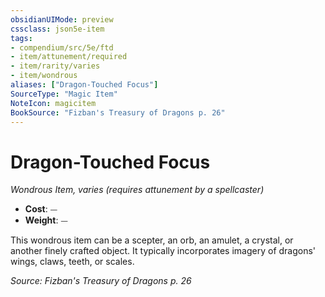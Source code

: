 ```yaml
---
obsidianUIMode: preview
cssclass: json5e-item
tags:
- compendium/src/5e/ftd
- item/attunement/required
- item/rarity/varies
- item/wondrous
aliases: ["Dragon-Touched Focus"]
SourceType: "Magic Item"
NoteIcon: magicitem
BookSource: "Fizban's Treasury of Dragons p. 26"
---
```

# Dragon-Touched Focus
*Wondrous Item, varies (requires attunement by a spellcaster)*  

- **Cost**: ⏤
- **Weight**: ⏤

This wondrous item can be a scepter, an orb, an amulet, a crystal, or another finely crafted object. It typically incorporates imagery of dragons' wings, claws, teeth, or scales.

*Source: Fizban's Treasury of Dragons p. 26*
